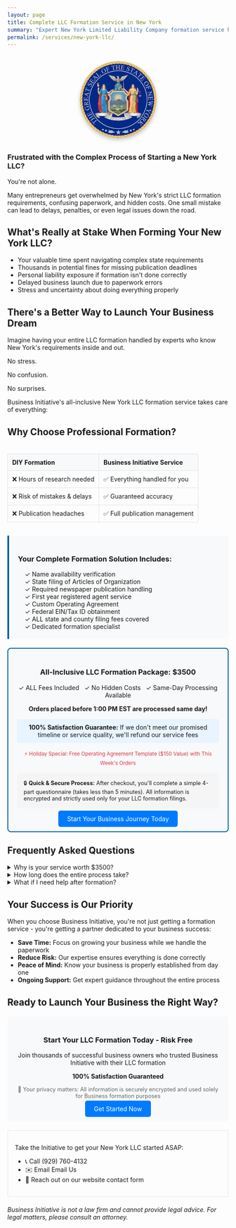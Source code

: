 ```yaml
---
layout: page
title: Complete LLC Formation Service in New York
summary: "Expert New York Limited Liability Company formation service handling everything: state filings, publication requirements, and compliance. All-inclusive package with no hidden fees."
permalink: /services/new-york-llc/
---
```


<div style="text-align: center; margin: 30px 0;">
    <a href="https://checkout.businessinitiative.org/b/9AQ6oO6eL22N8OQ6pS">
        <img src="/images/state-seals/new-york-seal.png" 
             alt="New York State Seal" 
             style="width: 175px; height: 175px;
                    border-radius: 50%;
                    box-shadow: 0 4px 8px rgba(0,0,0,0.2);"
             onmouseover="this.style.boxShadow='0 6px 12px rgba(0,0,0,0.3)'"
             onmouseout="this.style.boxShadow='0 4px 8px rgba(0,0,0,0.2)'">
    </a>
</div>

<h3><b>Frustrated with the Complex Process of Starting a New York LLC?</b></h3>

<p>You're not alone.</p>

<p>Many entrepreneurs get overwhelmed by New York's strict LLC formation requirements, confusing paperwork, and hidden costs. One small mistake can lead to delays, penalties, or even legal issues down the road.</p>

<h2>What's Really at Stake When Forming Your New York LLC?</h2>

<ul>
    <li>Your valuable time spent navigating complex state requirements</li>
    <li>Thousands in potential fines for missing publication deadlines</li>
    <li>Personal liability exposure if formation isn't done correctly</li>
    <li>Delayed business launch due to paperwork errors</li>
    <li>Stress and uncertainty about doing everything properly</li>
</ul>

<h2>There's a Better Way to Launch Your Business Dream</h2>

<p>Imagine having your entire LLC formation handled by experts who know New York's requirements inside and out.
<p>No stress.</p>
<p>No confusion.</p>
<p>No surprises.</p>

<p>Business Initiative's all-inclusive New York LLC formation service takes care of everything:</p>

<h2>Why Choose Professional Formation?</h2>
<div style="display: flex; justify-content: center;">
    <table style="width: 100%; border-collapse: collapse; margin: 20px 0; max-width: 800px;">
        <tr style="background-color: #f8f9fa;">
            <th style="padding: 10px; border: 1px solid #dee2e6; text-align: left;">DIY Formation</th>
            <th style="padding: 10px; border: 1px solid #dee2e6; text-align: left;">Business Initiative Service</th>
        </tr>
        <tr>
            <td style="padding: 10px; border: 1px solid #dee2e6; text-align: left;">❌ Hours of research needed</td>
            <td style="padding: 10px; border: 1px solid #dee2e6; text-align: left;">✅ Everything handled for you</td>
        </tr>
        <tr>
            <td style="padding: 10px; border: 1px solid #dee2e6; text-align: left;">❌ Risk of mistakes & delays</td>
            <td style="padding: 10px; border: 1px solid #dee2e6; text-align: left;">✅ Guaranteed accuracy</td>
        </tr>
        <tr>
            <td style="padding: 10px; border: 1px solid #dee2e6; text-align: left;">❌ Publication headaches</td>
            <td style="padding: 10px; border: 1px solid #dee2e6; text-align: left;">✅ Full publication management</td>
        </tr>
    </table>
</div>

<div style="background-color: #f8f9fa; padding: 20px; margin: 10px 0; border-left: 4px solid #0063A0;">
    <h3>Your Complete Formation Solution Includes:</h3>
    &nbsp;&nbsp;&nbsp;&nbsp;✓ Name availability verification
    <br>
    &nbsp;&nbsp;&nbsp;&nbsp;✓ State filing of Articles of Organization
    <br>
    &nbsp;&nbsp;&nbsp;&nbsp;✓ Required newspaper publication handling
    <br>
    &nbsp;&nbsp;&nbsp;&nbsp;✓ First year registered agent service
    <br>
    &nbsp;&nbsp;&nbsp;&nbsp;✓ Custom Operating Agreement
    <br>
    &nbsp;&nbsp;&nbsp;&nbsp;✓ Federal EIN/Tax ID obtainment
    <br>
    &nbsp;&nbsp;&nbsp;&nbsp;✓ ALL state and county filing fees covered
    <br>
    &nbsp;&nbsp;&nbsp;&nbsp;✓ Dedicated formation specialist
</div>

<div style="border: 2px solid #0063A0; padding: 20px; margin: 20px 0; text-align: center; background-color: #f8f9fa; border-radius: 8px;">
    <h3>All-Inclusive LLC Formation Package: $3500</h3>
    <p>✓ ALL Fees Included &nbsp; ✓ No Hidden Costs &nbsp; ✓ Same-Day Processing Available</p>
    <p><b>Orders placed before 1:00 PM EST are processed same day!</b></p>
    <div style="background-color: #e8f4ff; padding: 10px; margin: 15px 0; border-radius: 5px;">
        <p style="margin: 0;"><strong>100% Satisfaction Guarantee:</strong> If we don't meet our promised timeline or service quality, we'll refund our service fees</p>
    </div>
    <p style="color: #dc3545;"><small>⚡ Holiday Special: Free Operating Agreement Template ($150 Value) with This Week's Orders</small></p>
    <div style="background-color: #f5f5f5; padding: 15px; margin: 15px 0; border-radius: 5px; text-align: left;">
        <p style="margin: 0; font-size: 0.9em;">🔒 <strong>Quick & Secure Process:</strong> After checkout, you'll complete a simple 4-part questionnaire (takes less than 5 minutes). All information is encrypted and strictly used only for your LLC formation filings.</p>
    </div>
    <a href="https://checkout.businessinitiative.org/b/9AQ6oO6eL22N8OQ6pS" class="btn btn-primary" style="background-color: #007bff; color: white; padding: 10px 20px; text-decoration: none; border-radius: 5px;">Start Your Business Journey Today</a>
</div>

<h2>Frequently Asked Questions</h2>

<details class="faq-box">
    <summary>Why is your service worth $3500?</summary>
    <p>Our price includes ALL state fees (including the expensive NY publication requirement), registered agent service, and expert handling of every detail. When you factor in the time saved, potential mistakes avoided, and all included services, most clients save money compared to doing it themselves.</p>
</details>

<details class="faq-box">
    <summary>How long does the entire process take?</summary>
    <p>While the state typically takes 5-7 business days to process filings, we handle all paperwork within 24 hours. The publication requirement takes 6-8 weeks, but we manage everything so you can start operating your business immediately.</p>
</details>

<details class="faq-box">
    <summary>What if I need help after formation?</summary>
    <p>Your dedicated formation specialist remains available for questions even after your LLC is formed. Plus, you get a full year of registered agent service included.</p>
</details>

<h2>Your Success is Our Priority</h2>

<p>When you choose Business Initiative, you're not just getting a formation service - you're getting a partner dedicated to your business success:</p>

<ul>
    <li><b>Save Time:</b> Focus on growing your business while we handle the paperwork</li>
    <li><b>Reduce Risk:</b> Our expertise ensures everything is done correctly</li>
    <li><b>Peace of Mind:</b> Know your business is properly established from day one</li>
    <li><b>Ongoing Support:</b> Get expert guidance throughout the entire process</li>
</ul>

<h2>Ready to Launch Your Business the Right Way?</h2>

<div style="background-color: #f8f9fa; padding: 20px; margin: 20px 0; text-align: center; border-radius: 5px;">
    <h3>Start Your LLC Formation Today - Risk Free</h3>
    <p>Join thousands of successful business owners who trusted Business Initiative with their LLC formation</p>
    <p><strong>100% Satisfaction Guaranteed</strong></p>
    <p style="font-size: 0.9em; color: #666;">🔐 Your privacy matters: All information is securely encrypted and used solely for Business formation purposes</p>
    <a href="https://checkout.businessinitiative.org/b/9AQ6oO6eL22N8OQ6pS" class="btn btn-primary" style="background-color: #007bff; color: white; padding: 10px 20px; text-decoration: none; border-radius: 5px;">Get Started Now</a>
</div>

<div style="border: 2px solid #f0f0f0; padding: 15px; margin: 20px 0;">
    <p>Take the Initiative to get your New York LLC started ASAP:</p>
    <ul>
        <li>📞 Call (929) 760-4132</li>
        <li>✉️ Email <a href="mailto:contact@businessinitiative.org">Email Us</a></li>
        <li>💬 Reach out on our website <a href="/contact/">contact form</a></li>
    </ul>
</div>

<p><i>Business Initiative is not a law firm and cannot provide legal advice. For legal matters, please consult an attorney.</i></p>

<style>
    a {
        color: inherit; /* Inherits color from parent */
        background-image: none; /* Removes any background image */
        border-bottom: 0; /* Removes the bottom border */
        text-decoration: none; /* Ensures no underline on the text */
    }
</style>
